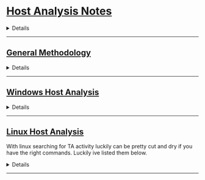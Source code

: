 # **<ins>Host Analysis Notes</ins>**
<details>

    [] Methodology
    [] Windows
        [] Detecting initial access
        [] Detecting Persistence
        [] Detecting Lateral Movement
        [] Detecting Communication
        [] Detecting PrivEsc
        [] Detecting Exfiltration

    [] Linux
        [] Detecting initial access
        [] Detecting Persistence
        [] Detecting Lateral Movement
        [] Detecting Communication
        [] Detecting PrivEsc
        [] Detecting Exfiltration
</details>

----------------------------------------------------------------------------
## **<ins>General Methodology</ins>**

<details>


</details>

----------------------------------------------------------------------------
## **<ins>Windows Host Analysis</ins>**

<details>

### **Increasing Visablilty and Host Logging**
Audit Policies
>Audit Policies are used to dictate which security related events are recorded. They can be used to record telemerty on activity like account logon events, Account Management, System events, Privilege use, And much more

```
[] 1. Launch Secpol.msc
[] 2. Local Policies > Audit Policies > enable auditing on all items
[] 3. Advanced Audit Policy Configuration > enable Auditing on all items
```
    
Process Visibility
>Increasing Process visability and enabling Process creation events to be recorded will allow for tracking of process creation and aid in the detection of TA activity.

```
[] 1. Launch Secpol.msc
[] 2. Security Settings > Advanced Audit Policy Configuration > System Audit Policies - Local Group Policy Object > Detailed Tracking.
[] 3. Audit Process Creation > Properties
[] 4. Select Config box, select Success, select Failure.
```

### **Tracking Processes**
```
Event Log / Name / Event ID
---------------------------------
Security / Process Creation / 4688

```
When Tracking down Processes the information i like to gather is below

```
[] 1. Who ran it:
[] 2. When did it run:
[] 3. What permissions did it run as:
[] 4. Where did it run From:
[] 5. What did it do:
```




<ins>Detect Me's</ins>

>Powershell to list all processes spawned and display unique Cmdline Args ran

```
$result = Get-WinEvent -FilterHashtable @{LogName="Security";Id=4688;StartTime = (Get-Date).AddDays(-7)} | ForEach-Object {
    $eventXml = ([xml]$_.ToXml()).Event
    $evt = [ordered]@{
        EventDate = [DateTime]$eventXml.System.TimeCreated.SystemTime
        Computer  = $eventXml.System.Computer
    }
    $eventXml.EventData.ChildNodes | ForEach-Object { $evt[$_.Name] = $_.'#text' }
    [PsCustomObject]$evt
}
$cmdCount = @()
Foreach($res in $result.CommandLine){
    $cmdCount += $res
}
$cmdCount | Sort-Object -unique
```

>Powershell to filter windows process creation for powershell instences running
```
Get-WinEvent -FilterHashtable @{
    LogName = 'Security'
    Id = 4688
    StartTime = (Get-Date).AddDays(-7)
} | Select TimeCreated,Id,Message -ExpandProperty Message | Select-String powershell
```

### **Detecting account manipulation**
```
Event Log / Name / Event ID / Scope
-----------------------------------------------
Security / Account Logon Faliure / 4625 / Local
Security / Account Logon Success / 4624 / Local



```


### **Detecting initial access**

### **Detecting Persistence**
    
### **Detecting Lateral Movement**
    
### **Detecting Communication**
    
### **Detecting PrivEsc**
    
### **Detecting Exfiltration**

### **Detecting Indicator Removal**

Detecting TA Actions to cover their tracks

```
Event Log / Name / Event ID / Scope
---------------------------------------------------------
Security / Security Event Log is Cleared / 1102 / Domain



``` 


Attackers will clear event logs to decrease the visabliity into actions they preformed.
Below are some methods to do it and may help in identification of these actions

Logs are stored on disk at the following location
```
C:\windows\System32\winevt\logs\
```
that being said the first method you could use if permissions allow is to straight delete that directory.

other cmdline and powershell methods to do so are listed below

>cmd

```
wevtutil cl system
wevtutil cl security
wevtutil cl application

```


<ins>Detect Me's</ins>

> Check to see if event logs where cleared.
```
Get-WinEvent -FilterHashtable @{
    LogName = 'Security'
    Id = 1102
    StartTime = (Get-Date).AddDays(-7)
}
```


### **Windows Memory Analysis**

**<ins>Capturing a full memory dump</ins>**

```
[] Open FTK
[] File > Capture memory 
[] pick outpath and name
[] after capture open powershell
[] get-filehash -algorithm md5 .\memdump.mem
```

**<ins>Capturing a process memory dump</ins>**

using procdump64:

```
[] Open Powershell
[] .\procdump64.exe -ma lsass.exe C:\Dir\to\Save -accepteula
[] get-filehash -algorithm md5 C:\dir\to\save\proc.dmp
```

**<ins>Capturing a Crash dump</ins>**

```
[] win + r > sysdm.cpl 
[] Advanced tab > settings > startup and recovery
[] configure mem dump in system faliure > write debugging information > Active Memory Dump
```


**<ins>Analysis with Volitility3</ins>**

Below is a checklist we can fill out as we go thru these steps to build a case on intrusions we find

**Vol Checklist**

```
[] Grab Open Network Connections
    [] What are the open connections to out of the network?
    [] What are the open connections to other hosts on the network and do they make sense?
    [] Are there any non-windows binaries running creating connections out?
    
[] Grab the Process tree list
    [] Are there any non-windows binaries running?
    [] Are these non-windows binaries running from a user or tmp directory?
    [] What is the virtual memory address and PID of the process in question?

[] Grap File's in question
    [] from the information above are we finding any active files we can dig into?
    [] what is the hash of the file in question? 
    [] check virustotal for hash
```




First we will need to load up the correct profile

```vol -f .\mem.mem windows.info```

From here we can start gatheing information on running Proccesses and open network connections

Listing Open network connections:

``` vol -f .\memory.dmp windows.netstat ```
            ** Then **
``` vol -f .\memory.dmp windows.netscan.NetScan ```

from here we can look at the ouput for non native windows binaries as a first check, deffinity want to pay attention to spelling for trying to hide in easy typos

after this we can start looking at proccesses running 

``` vol -f .\memory.dmp windows.pslist ```

            **Then**

``` vol -f .\memory.dmp windows.pstree ```

here we can start seeing the processes running that may also be connected to the netconnections, additionally were going to want to check and see where the binaries are running from.

from here we can start seeing what files we may have to dig into more.
in order to dig into a file we need its PID and virtual address so from the above process list we can pick thoes out and use them to provide as flags.

``` vol -f .\memory.dmp windows.dumpfiles --pid 4628 --virtaddr 0xca82b85325a0 ```

once we have the file lets grab the hash and provide that to virustotal as a quick check

```get-filehash -algorithm SHA1 .\file_sus.exe```

Now that we have the file lets start looking into what actions on objective where taken

To do this we can pull the cmdline histroy

```vol -f .\memory.dmp windows.cmdline```

from this we can use that previous PID to see what was ran when the processes started up.



</details>

----------------------------------------------------------------------------
## **<ins>Linux Host Analysis</ins>**
With linux searching for TA activity luckily can be pretty cut and dry if you have the right commands. Luckily ive listed them below.

<details>

### **Locating Processes and Network Connections**

>List all running processes

```
ps aux
```

>List all running processes running as a specific user

```
ps aux | grep root
```

Lets say we have a process we beleive is planted by the TA. We can start our investigation by using the ```lsof``` command this will give a list of all open files and can be provided the pid of the process we currently have in question

```
lsof -p 12345
```

After analyzing our output here we can now start looking into if network connections are made. in all honesty id really start here. if you can start by using internal to external network connections as a base list to start your querys on then its probably a fair bet since attackers need external to internal connection. This can also reveal more information like what ports are being used, is it a common port? does the port appear to change over time? how often is the process calling back? these are all things we should be able to discover from running and analyzing the below command

```
lsof -i -P -n
```

Looking at our output we can run through a list to help decide whats wonky and whats normal external connection. We can further widdle this list down by checking to see if the list we have has any known IP addresses in it (e.g IP associated to a package manager). If we where able to narrow that down now we can start looking into src and dest ports in use. Does this pairing make sense? do we have a high port to 443? might be indicative of a C2 plant. do we standard protocols being used over non traditional ports they are assigned?




---------------------------------------------------------------------------------------------

### **Detecting initial access**

With linux, the primary reason to have this server in the first place is most likely to
host a service for other systems. 

<ins>Web IA</ins>
With web as a initial access we first gotta know what service is installed as a web service.

We can look in the logging to see whats available.

```/var/log/```

if we start seeing things like ```/var/log/nginx``` or ```/var/log/apache2``` we should prob check there.


On that note. how do we detect funky traffic in these logs?


---------------------------------------------------------------------------------------------   

### **Detecting Persistence**

When detecting persistence on linux its layed out in a great way to create a running bash script to do it. Since linux everything is a file and persistence typically takes avantage of file reference and execution of contents we can make alil enumeration script to help us do this. first we need to understand common locations and what we want to grab out of them. 

>Common Persistence in linux

```
[] 1. Account Creation
[] 2. Cron Jobs
[] 3. Services
```
---------------------------------------------------------------------------------------------
**<ins>Account Creation</ins>**

When looking into account creation we can look into to the  ``` /var/log ``` directory
this directoy houses the  ``` /var/log/auth.log ``` file and from here we can grep for ```useradd``` or ```passwd``` commands run to check for account creation and minipulation

> checking for Account Creation
```
sudo cat /var/log/auth.log | grep useradd
```

>checking for Account Modification
```
sudo cat /var/log/auth.log | grep usermod
```
```
sudo cat /var/log/auth.log | grep useradd
```
```
sudo cat /var/log/auth.log | grep passwd
```

Next we can start seeing what shell this user logs in with

>checking spawn shell
```
sudo cat /etc/passwd
```
---------------------------------------------------------------------------------------------
**<ins>Cron Jobs</ins>**

Cron Jobs are pretty much the same as task scheduler in windows. these will run jobs on time based increment. these jobs can run commands or scripts that are referenced within the file.

>Location of Crontabs
```
User Crontabs:
/var/spool/cron/
/var/spool/cron/crontabs

System-wide Crontabs:
/etc/crontab
/etc/cron.d

```

When analyzing these we can just seach thru them and look for things like user cron jobs pointing to scripts in user dir's where we can then do some further reading on the script to see whats up.

---------------------------------------------------------------------------------------------
**<ins>Services</ins>**

The Reason services are ideal for attackers is for the fact they boot on startup and give you pretty granular control over longterm cover inside of a machine. Services are located inside the ```/etc/systemd/system/``` directory. To provide an example of how services can be used please see below

> Below is a sample service file
```
[Unit]
Description=Backup Manager
After=network.target

[Service]
ExecStart=/home/TA/.sus_proc
Restart=on-failure
User=nobody
Group=nogroup

[Install]
WantedBy=multi-user.target
```

above we can see a service file where on startup this badboy will kick off and launch a file from the TA's home directory. this file really can contain anything like a check to validte C2 beacon, backdoor acounts still active, a method of data exfil. so this is a really nice way to stay on target. the biggest downside to it is the fact its metioned here, to well known. None the less still a easy thing to check for 

>Example of how to pull every service file and grep the ExecStart locations
```
sudo cat /etc/systemd/system/* | grep ExecStart
```
This will give you some insight into what is being called and typically what sticks out is whats wrong.

Additional to this there are a few log locations we can check to see details of when/how its running

>syslogs
```
cat /var/log/syslog | grep .sus_proc
```
>journalctl
```
sudo journalctl -u .sus_proc
```


**<ins>Building a process tree</ins>**

with building a process tree out on a suspected file well want to follow the ppid of the process all the way up to pid 1

```

1. ausearch -i -x "<Command/file/text thats sus here>"
2. next record the starting location pid and the ppid
3. ausearch -i --pid <put previous pid here> 
4. record actions taken by the newly analyzed pid and the ppid
5. auseach -i --pid <new pid>
6. repeat.

```

---------------------------------------------------------------------------------------------

### **Detecting Lateral Movement**



----------------------------------------------------------------------------------------------  

### **Detecting Communication**



-----------------------------------------------------------------------------------------------

### **Detecting PrivEsc**


-----------------------------------------------------------------------------------------------

### **Detecting Exfiltration**

-----------------------------------------------------------------------------------------------

### **Memory Analysis**

The Goals with memory analysis is to capture the data that's lifetime is often very short. if captured when compromise is suspected then we can look into the specifics of what is occuring and give a deeper look into what the attacker may have achived.


**<ins>Volatile memory</ins>**
Volatile memory is anything that is not preserved after system restart/powerloss/ service restart. In addition to this memory has a hierarchy to what is preserved first and what is instantly over written.

```
CPU Registers
    |
    V
CPU Cache
    |
    V
RAM
    |
    V
Disk Storage

```

When Going through volatile memory analysis, specifically on RAM this is divided up inbetween two spaces. kernal space and user space.

User Space consists of process launched by the user or applications. each space is seperate to be protected from others.

kernal space is a reserve for the OS and low-level services that will manage resources like drivers and memory access.

**<ins>Collection Objectives/Focus of analysis</ins>**

there are diffrent types of memory dumps and basically just detail how verbose they are. we have ```Full Memory Dump```,```Process Dump```, and ```PageFile And Swap Analysis```. in some cases you can also parse the systems hibernation file ```hiberfil.sys``` to extract RAM Contents. On linux the best tool to capture a memory image is
```LiME (Linux Memory Extractor)```

When Collecting a memory image where going to make sure we want to collect the following:

```
[] Running Processes
[] Open Network connections and ports
[] Logged-in users and recent commands
[] decrypted content, including encryption keys
[] injected code or fileless malware
```

Now the question arises, what should we look for in memory?

```
[] Suspicious or malicious processes that are running without a corresponding file on disk
[] DLL injection where malicious code is injected into memory space of a legit process
[] process hollowing and the mem space that is replaces with malicious code
[] API hooking and the interception of a normal function call
[] rootkits in a kernel level space where 

```

Timing on capture is obviously very important.

If you detect any of the following, capturing a mem_image is probably worth it:

```
[] Lateral Movement
    -If we start detecting lateral movement we can look into   what processes are running and what cmdline args have been ran to get a good timeline. this will also expose what credentials have been used and what account to monitor more.

[] Fileless/In-Memory Malware
    this type of activity will give us a look into the processes housing the beacons, we can gather C2 Addresses and if it is an interperted language like PS/VBS/Bash we can see whats ran in plaintext
[] Evidence Destruction
    This will also reveal a timeline for us, focusing on what cmdline args where ran and what was deleted/ the method of deletion.

```

**<ins>Capturing memory on linux</ins>**

full memory capture with **```LiME```**:

first we need to ensure LiME is installed
```git clone https://github.com/504ensicsLabs/LiME.git```

```
[] 


```



**<ins>Analysis with Volitility3</ins>**

First we will need to load up the correct profile

```vol -f .\mem.mem banners```

With in our ```volatility3\framework\constants\__init__.py``` file we need to replace the following ```REMOTE_ISF_URL = "https://raw.githubusercontent.com/leludo84/vol3-linux-profiles/main/banners-isf.json"```

now that thats out the way...

**grabing bash history:**

```
vol -f .\dump.mem linux.bash.Bash
```

**Grabbing the hosts interfaces and addr's:**

```
vol -f .\dump.mem linux.ip.Addr
```

**Listing all open processes:**

```
vol -f .\dump.mem linux.pslist.PsList
```

**grabbing open files in processes:**

```
vol -f .\dump.mem linux.lsof.Lsof
```

**grabbing Open network connections and nethooks:**

```
vol -f .\dump.mem linux.sockstat
```
    **And**
```
vol -f .\dump.mem linux.netfilter
```


**here is a list of all the common linux vol commands**

```
banners.Banners     Attempts to identify potential Linux banners in memory.
linux.bash.Bash     Recovers bash command history.
linux.boottime.Boottime  Retrieves system boot time.
linux.capabilities.Capabilities  Lists process capabilities.
linux.check_afinfo.Check_afinfo  Checks network address family information.
linux.check_creds.Check_creds  Identifies credential discrepancies.
linux.check_idt.Check_idt  Examines the interrupt descriptor table.
linux.check_modules.Check_modules  Lists kernel modules.
linux.check_syscall.Check_syscall  Checks syscall table integrity.
linux.ebpf.EBPF  Enumerates eBPF programs.
linux.elfs.Elfs  Lists ELF binaries mapped in memory.
linux.envars.Envars  Displays process environment variables.
linux.graphics.fbdev.Fbdev  Retrieves framebuffer device information.
linux.hidden_modules.Hidden_modules  Detects hidden kernel modules.
linux.iomem.IOMem  Retrieves memory map similar to /proc/iomem.
linux.kallsyms.Kallsyms  Extracts kernel symbol addresses.
linux.keyboard_notifiers.Keyboard_notifiers  Lists keyboard notifiers.
linux.kmsg.Kmsg  Reads the kernel log buffer.
linux.kthreads.Kthreads  Lists kernel threads.
linux.library_list.LibraryList  Enumerates shared libraries.
linux.lsmod.Lsmod  Lists loaded kernel modules.
linux.lsof.Lsof  Lists open files per process.
linux.malfind.Malfind  Scans for suspicious memory regions.
linux.modxview.Modxview  Detects kernel rootkits by module discrepancies.
linux.mountinfo.MountInfo  Retrieves mounted file system details.
linux.netfilter.Netfilter  Inspects netfilter hooks.
linux.pagecache.Files  Examines file-backed memory pages.
linux.pagecache.InodePages  Lists inode-associated memory pages.
linux.pidhashtable.PIDHashTable  Scans for hidden processes.
linux.proc.Maps  Displays memory maps of all processes.
linux.psaux.PsAux  Lists processes with command-line arguments.
linux.pscallstack.PsCallStack  Extracts kernel stack traces for processes.
linux.pslist.PsList  Lists active processes.
linux.psscan.PsScan  Scans for residual process structures.
linux.pstree.PsTree  Displays process hierarchy.
linux.ptrace.Ptrace  Lists processes with ptrace attachments.
linux.sockstat.Sockstat  Retrieves socket statistics.
linux.tty_check.tty_check  Checks for attached terminals.
linux.vmaregexscan.VmaRegExScan  Scans memory using regular expressions.
linux.vmayarascan.VmaYaraScan  Scans memory using YARA signatures.
linux.vmcoreinfo.VMCoreInfo  Extracts crash dump metadata.
```


-----------------------------------------------------------------------------------------------
</details>

-----------------------------------------------------------------------------------------------